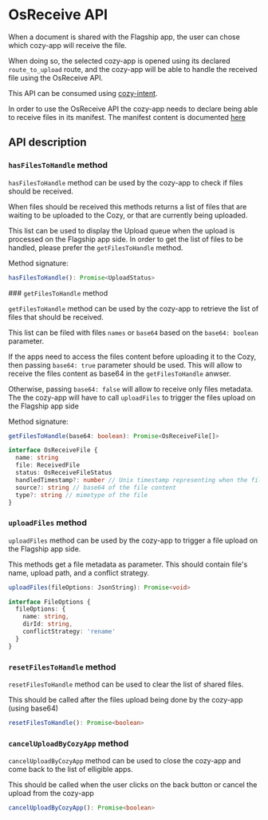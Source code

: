 # OsReceive API

When a document is shared with the Flagship app, the user can chose which cozy-app will receive the file.

When doing so, the selected cozy-app is opened using its declared `route_to_upload` route, and the cozy-app will be able to handle the received file using the OsReceive API.

This API can be consumed using [cozy-intent](https://github.com/cozy/cozy-libs/tree/master/packages/cozy-intent).

In order to use the OsReceive API the cozy-app needs to declare being able to receive files in its manifest. The manifest content is documented [here](https://docs.cozy.io/en/cozy-stack/accept-from-flagship/)

## API description

### `hasFilesToHandle` method

`hasFilesToHandle` method can be used by the cozy-app to check if files should be received.

When files should be received this methods returns a list of files that are waiting to be uploaded to the Cozy, or that are currently being uploaded.

This list can be used to display the Upload queue when the upload is processed on the Flagship app side. In order to get the list of files to be handled, please prefer the `getFilesToHandle` method. 

Method signature:
```ts
hasFilesToHandle(): Promise<UploadStatus>
```

### `getFilesToHandle` method

`getFilesToHandle` method can be used by the cozy-app to retrieve the list of files that should be received.

This list can be filed with files `names` or `base64` based on the `base64: boolean` parameter.

If the apps need to access the files content before uploading it to the Cozy, then passing `base64: true` parameter should be used. This will allow to receive the files content as base64 in the `getFilesToHandle` anwser.

Otherwise, passing `base64: false` will allow to receive only files metadata. The the cozy-app will have to call `uploadFiles` to trigger the files upload on the Flagship app side

Method signature:
```ts
getFilesToHandle(base64: boolean): Promise<OsReceiveFile[]>

interface OsReceiveFile {
  name: string
  file: ReceivedFile
  status: OsReceiveFileStatus
  handledTimestamp?: number // Unix timestamp representing when the file was handled
  source?: string // base64 of the file content
  type?: string // mimetype of the file
}
```

### `uploadFiles` method

`uploadFiles` method can be used by the cozy-app to trigger a file upload on the Flagship app side.

This methods get a file metadata as parameter. This should contain file's name, upload path, and a conflict strategy.

```ts
uploadFiles(fileOptions: JsonString): Promise<void>

interface FileOptions {
  fileOptions: {
    name: string,
    dirId: string,
    conflictStrategy: 'rename'
  }
}
```

### `resetFilesToHandle` method

`resetFilesToHandle` method can be used to clear the list of shared files.

This should be called after the files upload being done by the cozy-app (using base64)

```ts
resetFilesToHandle(): Promise<boolean>
```

### `cancelUploadByCozyApp` method


`cancelUploadByCozyApp` method can be used to close the cozy-app and come back to the list of elligible apps.

This should be called when the user clicks on the back button or cancel the upload from the cozy-app

```ts
cancelUploadByCozyApp(): Promise<boolean>
```
